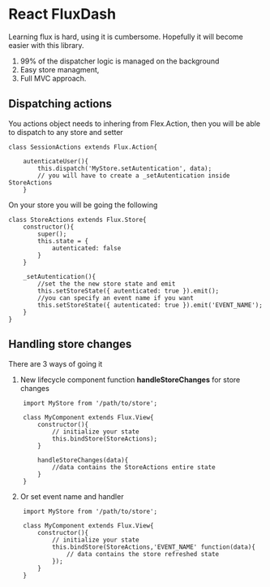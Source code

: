 # React FluxDash

Learning flux is hard, using it is cumbersome. Hopefully it will become easier with this library.

1) 99% of the dispatcher logic is managed on the background
2) Easy store managment,
3) Full MVC approach.

## Dispatching actions

You actions object needs to inhering from Flex.Action, then you will be able to dispatch to any store and setter
```
class SessionActions extends Flux.Action{
    
    autenticateUser(){
        this.dispatch('MyStore.setAutentication', data);
        // you will have to create a _setAutentication inside StoreActions
    }
```

On your store you will be going the following

```
class StoreActions extends Flux.Store{
    constructor(){
        super();
        this.state = {
            autenticated: false 
        }
    }
    
    _setAutentication(){
        //set the the new store state and emit
        this.setStoreState({ autenticated: true }).emit();
        //you can specify an event name if you want
        this.setStoreState({ autenticated: true }).emit('EVENT_NAME');
    }
}
```
## Handling store changes

There are 3 ways of going it

1) New lifecycle component function **handleStoreChanges** for store changes

```
    import MyStore from '/path/to/store';
    
    class MyComponent extends Flux.View{
        constructor(){
            // initialize your state
            this.bindStore(StoreActions);
        }
        
        handleStoreChanges(data){
            //data contains the StoreActions entire state
        }
    }
```

2) Or set event name and handler

```
    import MyStore from '/path/to/store';
    
    class MyComponent extends Flux.View{
        constructor(){
            // initialize your state
            this.bindStore(StoreActions,'EVENT_NAME' function(data){
                // data contains the store refreshed state
            });
        }
    }
```